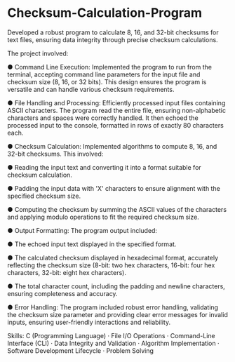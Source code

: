 # Checksum-Calculation-Program
 Developed a robust program to calculate 8, 16, and 32-bit checksums for text files, ensuring data integrity through precise checksum calculations. 

The project involved:

● Command Line Execution: Implemented the program to run from the terminal, accepting command line parameters for the input file and checksum size (8, 16, or 32 bits). This design ensures the program is versatile and can handle various checksum requirements.

● File Handling and Processing: Efficiently processed input files containing ASCII characters. The program read the entire file, ensuring non-alphabetic characters and spaces were correctly handled. It then echoed the processed input to the console, formatted in rows of exactly 80 characters each.

● Checksum Calculation: Implemented algorithms to compute 8, 16, and 32-bit checksums. This involved:

 ● Reading the input text and converting it into a format suitable for checksum calculation.
 
 ● Padding the input data with 'X' characters to ensure alignment with the specified checksum size.
 
 ● Computing the checksum by summing the ASCII values of the characters and applying modulo operations to fit the required checksum size.

● Output Formatting: The program output included:

 ● The echoed input text displayed in the specified format.
 
 ● The calculated checksum displayed in hexadecimal format, accurately reflecting the checksum size (8-bit: two hex characters, 16-bit: four hex characters, 32-bit: eight hex characters).
 
 ● The total character count, including the padding and newline characters, ensuring completeness and accuracy.
 
● Error Handling: The program included robust error handling, validating the checksum size parameter and providing clear error messages for invalid inputs, ensuring user-friendly interactions and reliability.

Skills: C (Programming Language) · File I/O Operations · Command-Line Interface (CLI) · Data Integrity and Validation · Algorithm Implementation · Software Development Lifecycle · Problem Solving

